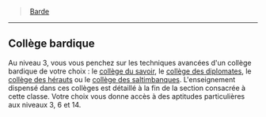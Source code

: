 ﻿---
!ClassFeatureItem
Id: bard_hd.md#collège-bardique
ParentLink: bard_hd.md#barde
Name: Collège bardique
ParentName: Barde
NameLevel: 2
Attributes: {}
AttributesDictionary: >+
  {}

---
> [Barde](hd_bard.md)

---

## Collège bardique

Au niveau 3, vous vous penchez sur les techniques avancées d'un collège bardique de votre choix : le [collège du savoir](hd_bard_knowledge.md), le [collège des diplomates](hd_bard_diplomats.md), le [collège des hérauts](hd_bard_heralds.md) ou le [collège des saltimbanques](hd_bard_acrobats.md). L'enseignement dispensé dans ces collèges est détaillé à la fin de la section consacrée à cette classe. Votre choix vous donne accès à des aptitudes particulières aux niveaux 3, 6 et 14.

